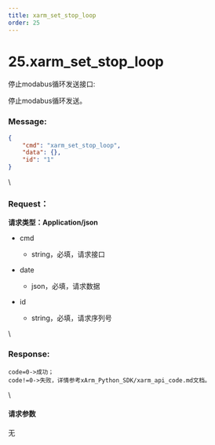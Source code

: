 ```yaml
---
title: xarm_set_stop_loop
order: 25
---
```

# 25.xarm\_set\_stop\_loop



 



停止modabus循环发送接口:

停止modabus循环发送。



### Message:  



```json
{
    "cmd": "xarm_set_stop_loop",
    "data": {},
    "id": "1"
}
```



\





### Request：    



**请求类型：Application/json**



* cmd

  * string，必填，请求接口

* date

  * json，必填，请求数据

* id

  * string，必填，请求序列号



\





### Response:     



```
code=0->成功；
code!=0->失败，详情参考xArm_Python_SDK/xarm_api_code.md文档。
```



\





#### 请求参数



无
